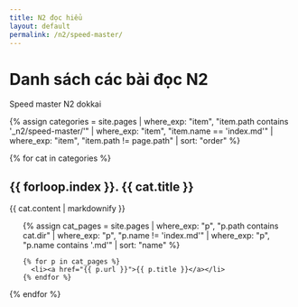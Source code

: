 ```yaml
---
title: N2 đọc hiểu
layout: default
permalink: /n2/speed-master/
---
```


# Danh sách các bài đọc N2

Speed master N2 dokkai

{% assign categories = site.pages
  | where_exp: "item", "item.path contains '_n2/speed-master/'"
  | where_exp: "item", "item.name == 'index.md'"
  | where_exp: "item", "item.path != page.path"
  | sort: "order" %}

{% for cat in categories %}
  <h2>{{ forloop.index }}. {{ cat.title }}</h2>
  <p>{{ cat.content | markdownify }}</p>

  <ul>
    {% assign cat_pages = site.pages
      | where_exp: "p", "p.path contains cat.dir"
      | where_exp: "p", "p.name != 'index.md'"
      | where_exp: "p", "p.name contains '.md'"
      | sort: "name" %}
    
    {% for p in cat_pages %}
      <li><a href="{{ p.url }}">{{ p.title }}</a></li>
    {% endfor %}
  </ul>
{% endfor %}